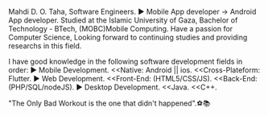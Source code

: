 Mahdi D. O. Taha, Software Engineers.
► Mobile App developer -> Android App developer.
Studied at the Islamic University of Gaza,
Bachelor of Technology - BTech, (MOBC)Mobile Computing.
Have a passion for Computer Science, Looking forward to continuing
studies and providing researchs in this field.

I have good knowledge in the following software development fields in order:
► Mobile Development.
<<Native: Android || ios.
<<Cross-Plateform: Flutter.
► Web Development.
<<Front-End: (HTML5/CSS/JS).
<<Back-End: (PHP/SQL/nodeJS).
► Desktop Development.
<<Java.
<<C++.

"The Only Bad Workout is the one that didn't happened".⚽📚
